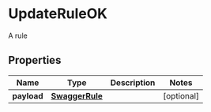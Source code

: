 

# UpdateRuleOK

A rule
## Properties

Name | Type | Description | Notes
------------ | ------------- | ------------- | -------------
**payload** | [**SwaggerRule**](SwaggerRule.md) |  |  [optional]



